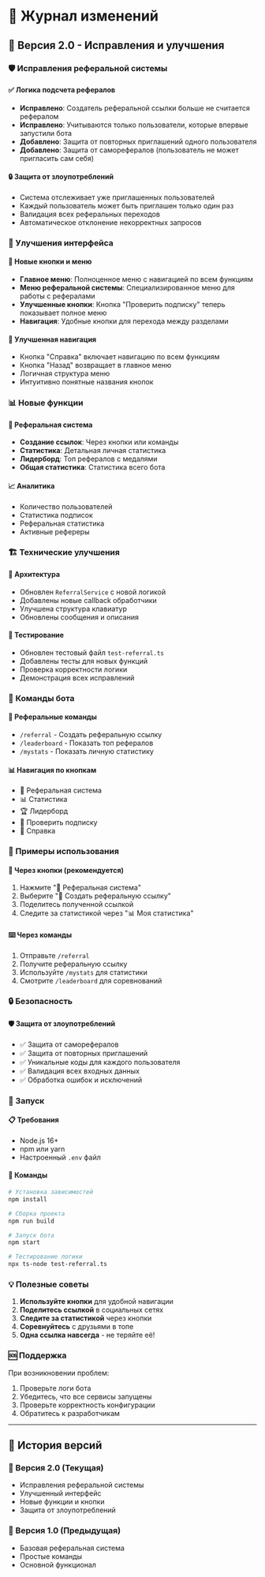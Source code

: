 # 📝 Журнал изменений

## 🔄 Версия 2.0 - Исправления и улучшения

### 🛡️ Исправления реферальной системы

#### ✅ Логика подсчета рефералов
- **Исправлено**: Создатель реферальной ссылки больше не считается рефералом
- **Исправлено**: Учитываются только пользователи, которые впервые запустили бота
- **Добавлено**: Защита от повторных приглашений одного пользователя
- **Добавлено**: Защита от саморефералов (пользователь не может пригласить сам себя)

#### 🔒 Защита от злоупотреблений
- Система отслеживает уже приглашенных пользователей
- Каждый пользователь может быть приглашен только один раз
- Валидация всех реферальных переходов
- Автоматическое отклонение некорректных запросов

### 🎯 Улучшения интерфейса

#### 🔘 Новые кнопки и меню
- **Главное меню**: Полноценное меню с навигацией по всем функциям
- **Меню реферальной системы**: Специализированное меню для работы с рефералами
- **Улучшенные кнопки**: Кнопка "Проверить подписку" теперь показывает полное меню
- **Навигация**: Удобные кнопки для перехода между разделами

#### 📱 Улучшенная навигация
- Кнопка "Справка" включает навигацию по всем функциям
- Кнопка "Назад" возвращает в главное меню
- Логичная структура меню
- Интуитивно понятные названия кнопок

### 📊 Новые функции

#### 🔗 Реферальная система
- **Создание ссылок**: Через кнопки или команды
- **Статистика**: Детальная личная статистика
- **Лидерборд**: Топ рефералов с медалями
- **Общая статистика**: Статистика всего бота

#### 📈 Аналитика
- Количество пользователей
- Статистика подписок
- Реферальная статистика
- Активные рефереры

### 🏗️ Технические улучшения

#### 🔧 Архитектура
- Обновлен `ReferralService` с новой логикой
- Добавлены новые callback обработчики
- Улучшена структура клавиатур
- Обновлены сообщения и описания

#### 🧪 Тестирование
- Обновлен тестовый файл `test-referral.ts`
- Добавлены тесты для новых функций
- Проверка корректности логики
- Демонстрация всех исправлений

### 📱 Команды бота

#### 🔗 Реферальные команды
- `/referral` - Создать реферальную ссылку
- `/leaderboard` - Показать топ рефералов
- `/mystats` - Показать личную статистику

#### 📊 Навигация по кнопкам
- 🔗 Реферальная система
- 📊 Статистика
- 🏆 Лидерборд
- 🔄 Проверить подписку
- 📖 Справка

### 🎯 Примеры использования

#### 📱 Через кнопки (рекомендуется)
1. Нажмите "🔗 Реферальная система"
2. Выберите "🔗 Создать реферальную ссылку"
3. Поделитесь полученной ссылкой
4. Следите за статистикой через "📊 Моя статистика"

#### ⌨️ Через команды
1. Отправьте `/referral`
2. Получите реферальную ссылку
3. Используйте `/mystats` для статистики
4. Смотрите `/leaderboard` для соревнований

### 🔒 Безопасность

#### 🛡️ Защита от злоупотреблений
- ✅ Защита от саморефералов
- ✅ Защита от повторных приглашений
- ✅ Уникальные коды для каждого пользователя
- ✅ Валидация всех входных данных
- ✅ Обработка ошибок и исключений

### 🚀 Запуск

#### 📋 Требования
- Node.js 16+
- npm или yarn
- Настроенный `.env` файл

#### 🔧 Команды
```bash
# Установка зависимостей
npm install

# Сборка проекта
npm run build

# Запуск бота
npm start

# Тестирование логики
npx ts-node test-referral.ts
```

### 💡 Полезные советы

1. **Используйте кнопки** для удобной навигации
2. **Поделитесь ссылкой** в социальных сетях
3. **Следите за статистикой** через кнопки
4. **Соревнуйтесь** с друзьями в топе
5. **Одна ссылка навсегда** - не теряйте её!

### 🆘 Поддержка

При возникновении проблем:
1. Проверьте логи бота
2. Убедитесь, что все сервисы запущены
3. Проверьте корректность конфигурации
4. Обратитесь к разработчикам

---

## 📅 История версий

### 🔄 Версия 2.0 (Текущая)
- Исправления реферальной системы
- Улучшенный интерфейс
- Новые функции и кнопки
- Защита от злоупотреблений

### 🔄 Версия 1.0 (Предыдущая)
- Базовая реферальная система
- Простые команды
- Основной функционал
